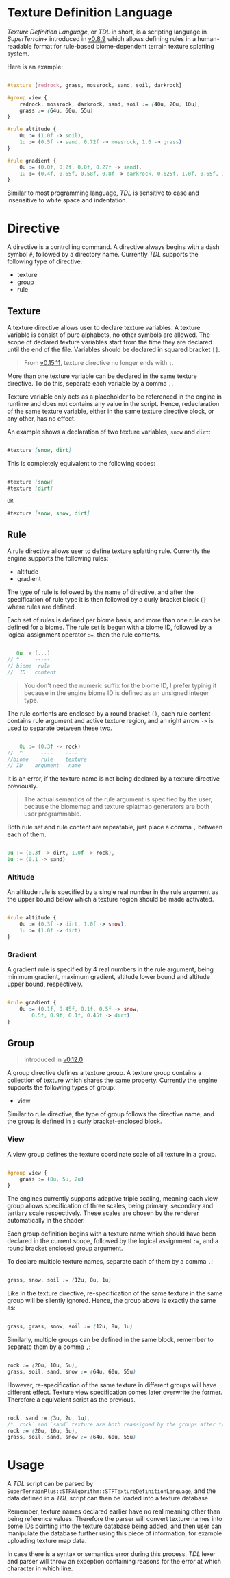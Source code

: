 # Texture Definition Language

*Texture Definition Language*, or *TDL* in short, is a scripting language in *SuperTerrain+* introduced in [v0.8.9](https://github.com/stephen-hqxu/superterrainplus/releases/tag/v0.8.9) which allows defining rules in a human-readable format for rule-based biome-dependent terrain texture splatting system.

Here is an example:

```css

#texture [redrock, grass, mossrock, sand, soil, darkrock]

#group view {
	redrock, mossrock, darkrock, sand, soil := (40u, 20u, 10u),
	grass := (64u, 60u, 55u)
}

#rule altitude {
	0u := (1.0f -> soil),
	1u := (0.5f -> sand, 0.72f -> mossrock, 1.0 -> grass)
}

#rule gradient {
	0u := (0.0f, 0.2f, 0.0f, 0.27f -> sand),
	1u := (0.4f, 0.65f, 0.58f, 0.8f -> darkrock, 0.625f, 1.0f, 0.65f, 1.0f -> redrock)
}

```

Similar to most programming language, *TDL* is sensitive to case and insensitive to white space and indentation.

# Directive

A directive is a controlling command. A directive always begins with a dash symbol `#`, followed by a directory name. Currently *TDL* supports the following type of directive:

- texture
- group
- rule

## Texture

A texture directive allows user to declare texture variables. A texture variable is consist of pure alphabets, no other symbols are allowed. The scope of declared texture variables start from the time they are declared until the end of the file. Variables should be declared in squared bracket `[]`.

> From [v0.15.11](https://github.com/stephen-hqxu/superterrainplus/releases/tag/v0.15.11), texture directive no longer ends with `;`.

More than one texture variable can be declared in the same texture directive. To do this, separate each variable by a comma `,`.

Texture variable only acts as a placeholder to be referenced in the engine in runtime and does not contains any value in the script. Hence, redeclaration of the same texture variable, either in the same texture directive block, or any other, has no effect.

An example shows a declaration of two texture variables, `snow` and `dirt`:

```markdown

#texture [snow, dirt]

```

This is completely equivalent to the following codes:

```markdown

#texture [snow]
#texture [dirt]

OR

#texture [snow, snow, dirt]

```

## Rule

A rule directive allows user to define texture splatting rule. Currently the engine supports the following rules:

- altitude
- gradient

The type of rule is followed by the name of directive, and after the specification of rule type it is then followed by a curly bracket block `{}` where rules are defined.

Each set of rules is defined per biome basis, and more than one rule can be defined for a biome. The rule set is begun with a biome ID, followed by a logical assignment operator `:=`, then the rule contents.

```cpp

   0u := (...)
// ^     -----
// biome  rule
//  ID   content

```

> You don't need the numeric suffix for the biome ID, I prefer typinig it because in the engine biome ID is defined as an unsigned integer type.

The rule contents are enclosed by a round bracket `()`, each rule content contains rule argument and active texture region, and an right arrow `->` is used to separate between these two.

```cpp

    0u := (0.3f -> rock)
//  ^      ----    ----
//biome	   rule    texture
// ID    argument   name

```

It is an error, if the texture name is not being declared by a texture directive previously.

> The actual semantics of the rule argument is specified by the user, because the biomemap and texture splatmap generators are both user programmable.

Both rule set and rule content are repeatable, just place a comma `,` between each of them.

```cpp

0u := (0.3f -> dirt, 1.0f -> rock),
1u := (0.1 -> sand)

```

### Altitude

An altitude rule is specified by a single real number in the rule argument as the upper bound below which a texture region should be made activated.

```css

#rule altitude {
	0u := (0.3f -> dirt, 1.0f -> snow),
	1u := (1.0f -> dirt)
}

```

### Gradient

A gradient rule is specified by 4 real numbers in the rule argument, being minimum gradient, maximum gradient, altitude lower bound and altitude upper bound, respectively.

```css

#rule gradient {
	0u := (0.1f, 0.45f, 0.1f, 0.5f -> snow, 
		0.5f, 0.9f, 0.1f, 0.45f -> dirt)
}

```

## Group

> Introduced in [v0.12.0](https://github.com/stephen-hqxu/superterrainplus/releases/tag/v0.12.0)

A group directive defines a texture group. A texture group contains a collection of texture which shares the same property. Currently the engine supports the following types of group:

- view

Similar to rule directive, the type of group follows the directive name, and the group is defined in a curly bracket-enclosed block.

### View

A view group defines the texture coordinate scale of all texture in a group.

```css

#group view {
	grass := (8u, 5u, 2u)
}

```

The engines currently supports adaptive triple scaling, meaning each view group allows specification of three scales, being primary, secondary and tertiary scale respectively. These scales are chosen by the renderer automatically in the shader.

Each group definition begins with a texture name which should have been declared in the current scope, followed by the logical assignment `:=`, and a round bracket enclosed group argument.

To declare multiple texture names, separate each of them by a comma `,`:

```css

grass, snow, soil := (12u, 8u, 1u)

```

Like in the texture directive, re-specification of the same texture in the same group will be silently ignored. Hence, the group above is exactly the same as:

```css

grass, grass, snow, soil := (12u, 8u, 1u)

```

Similarly, multiple groups can be defined in the same block, remember to separate them by a comma `,`:

```css

rock := (20u, 10u, 5u),
grass, soil, sand, snow := (64u, 60u, 55u)

```

However, re-specification of the same texture in different groups will have different effect. Texture view specification comes later overwrite the former. Therefore a equivalent script as the previous.

```css

rock, sand := (3u, 2u, 1u),
/* `rock` and `sand` texture are both reassigned by the groups after */
rock := (20u, 10u, 5u),
grass, soil, sand, snow := (64u, 60u, 55u)

```

# Usage

A *TDL* script can be parsed by `SuperTerrainPlus::STPAlgorithm::STPTextureDefinitionLanguage`, and the data defined in a *TDL* script can then be loaded into a texture database.

Remember, texture names declared earlier have no real meaning other than being reference values. Therefore the parser will convert texture names into some IDs pointing into the texture database being added, and then user can manipulate the database further using this piece of information, for example uploading texture map data.

In case there is a syntax or semantics error during this process, *TDL* lexer and parser will throw an exception containing reasons for the error at which character in which line.